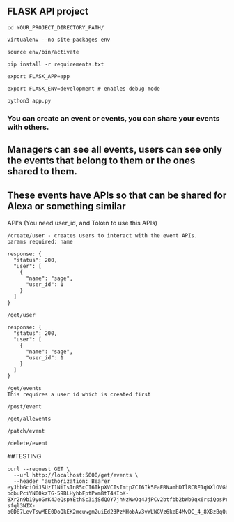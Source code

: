 ## FLASK API project

``` 
cd YOUR_PROJECT_DIRECTORY_PATH/

virtualenv --no-site-packages env

source env/bin/activate

pip install -r requirements.txt

export FLASK_APP=app

export FLASK_ENV=development # enables debug mode

python3 app.py 
```

### You can create an event or events, you can share your events with others.
## Managers can see all events, users can see only the events that belong to them or the ones shared to them.
## These events have APIs so that can be shared for Alexa or something similar 


API's (You need user_id, and Token to use this APIs)
```
/create/user - creates users to interact with the event APIs.
params required: name

response: {
  "status": 200,
  "user": [
    {
      "name": "sage",
      "user_id": 1
    }
  ]
}
```
```
/get/user

response: {
  "status": 200,
  "user": [
    {
      "name": "sage",
      "user_id": 1
    }
  ]
}
```

```
/get/events
This requires a user id which is created first
```
```
/post/event
```
```
/get/allevents
```
```
/patch/event
```
```
/delete/event
```

##TESTING 
```
curl --request GET \
  --url http://localhost:5000/get/events \
  --header 'authorization: Bearer eyJhbGciOiJSUzI1NiIsInR5cCI6IkpXVCIsImtpZCI6Ik5EaERNamhDTlRCRE1qWXlOVGhDTXpBM1JqWXdSRGxFTjBZME1ETkdOVEE1TkVFeE0wRkdOQSJ9.eyJpc3MiOiJodHRwczovL2Rldi0tYzl5OWNhOS5hdXRoMC5jb20vIiwic3ViIjoiZ29vZ2xlLW9hdXRoMnwxMTQ5MjE3MjU3NTE4MTA0MzA1MTIiLCJhdWQiOlsiZXZlbnQiLCJodHRwczovL2Rldi0tYzl5OWNhOS5hdXRoMC5jb20vdXNlcmluZm8iXSwiaWF0IjoxNTc5MzAxNTY1LCJleHAiOjE1NzkzODc5NjUsImF6cCI6IlhsZ1V0bVgxSDQ4dm1LZXlSTjdnMFNTaWluMTdGUWtpIiwic2NvcGUiOiJvcGVuaWQgcHJvZmlsZSBlbWFpbCIsInBlcm1pc3Npb25zIjpbImdldDpldmVudHMiXX0.S3_rV9LJ0jhMPuwGme7_PBct-bqbuPciYN00kzTG-59BLHyhbFptPxm8tT4KIbK-BXr2n9b19yoGrK4JeQspYEthSc3ijSdQQY7jhNzWwOq4JjPCv2btfbb2bWb9qx6rsiQosPro2Wv5zFJYjiCyEcLCM1x8YN0WyqsoFDwAppVABs6GLmkEbIpchqkYcuQNtSX-sfql3NIX-o0D87LevTswMEE0DoQkEK2mcuwgm2uiEd23PzMHobAv3vWLWGVz6keE4MvDC_4_8XBzBqQuWt9I4nL6moB3gsnDx8F1q43Ief7yVtR0_DHmvUPU95r8tH4ZRqCEkIJhtkqcRTiXog'
  ```
